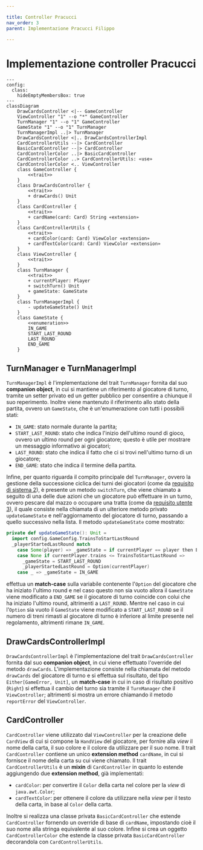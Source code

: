 ```yaml
---

title: Controller Pracucci
nav_order: 3
parent: Implementazione Pracucci Filippo

---
```


# Implementazione controller Pracucci

```mermaid
---
config:
  class:
    hideEmptyMembersBox: true
---
classDiagram
    DrawCardsController <|-- GameController
    ViewController "1" --o "*" GameController
    TurnManager "1" --o "1" GameController
    GameState "1" --o "1" TurnManager
    TurnManagerImpl ..|> TurnManager
    DrawCardsController <|.. DrawCardsControllerImpl
    CardControllerUtils --|> CardController
    BasicCardController --|> CardController
    CardControllerColor ..|> BasicCardController
    CardControllerColor ..> CardControllerUtils: «use»
    CardControllerColor <.. ViewController
    class GameController {
        <<trait>>
    }
    class DrawCardsController {
        <<trait>>
        + drawCards() Unit
    }
    class CardController {
        <<trait>>
        + cardName(card: Card) String «extension»
    }
    class CardControllerUtils {
        <<trait>>
        + cardColor(card: Card) ViewColor «extension»
        + cardTextColor(card: Card) ViewColor «extension»
    }
    class ViewController {
        <<trait>>
    }
    class TurnManager {
        <<trait>>
        + currentPlayer: Player
        + switchTurn() Unit
        + gameState: GameState
    }
    class TurnManagerImpl {
        - updateGameState() Unit
    }
    class GameState {
        <<enumeration>>
        IN_GAME
        START_LAST_ROUND
        LAST_ROUND
        END_GAME
    }
```

## TurnManager e TurnManagerImpl

`TurnManagerImpl` è l'implementazione del trait `TurnManager` fornita dal suo **companion object**, in cui si mantiene
un riferimento al giocatore di turno, tramite un setter privato ed un getter pubblico per consentire a chiunque il suo
reperimento. Inoltre viene mantenuto il riferimento allo stato della partita, ovvero un `GameState`, che è
un'enumerazione con tutti i possibili stati:
- `IN_GAME`: stato normale durante la partita;
- `START_LAST_ROUND`: stato che indica l'inizio dell'ultimo round di gioco, ovvero un ultimo round per ogni giocatore;
questo è utile per mostrare un messaggio informativo ai giocatori;
- `LAST_ROUND`: stato che indica il fatto che ci si trovi nell'ultimo turno di un giocatore;
- `END_GAME`: stato che indica il termine della partita.

Infine, per quanto riguarda il compito principale del `TurnManager`, ovvero la gestione della successione ciclica dei
turni dei giocatori (come da [requisito di sistema 2](../../requirement_specification.md#requisiti-di-sistema)), è
presente un metodo `switchTurn`, che viene chiamato a seguito di una delle due azioni che un giocatore può effettuare in
un turno, ovvero pescare dal mazzo o occupare una tratta (come da
[requisito utente 3](../../requirement_specification.md#requisiti-utente)), il quale consiste nella chiamata di un
ulteriore metodo privato `updateGameState` e nell'aggiornamento del giocatore di turno, passando a quello successivo
nella lista. Il metodo `updateGameState` come mostrato:
```scala
private def updateGameState(): Unit =
  import config.GameConfig.TrainsToStartLastRound
  _playerStartedLastRound match
    case Some(player) => _gameState = if currentPlayer == player then END_GAME else LAST_ROUND
    case None if currentPlayer.trains <= TrainsToStartLastRound =>
      _gameState = START_LAST_ROUND
      _playerStartedLastRound = Option(currentPlayer)
    case _ => _gameState = IN_GAME
```
effettua un **match-case** sulla variabile contenente l'`Option` del giocatore che ha iniziato l'ultimo round e nel caso
questo non sia vuoto allora il `GameState` viene modificato a `END_GAME` se il giocatore di turno coincide con colui
che ha iniziato l'ultimo round, altrimenti a `LAST_ROUND`. Mentre nel caso in cui l'`Option` sia vuoto il `GameState`
viene modificato a `START_LAST_ROUND` se il numero di treni rimasti al giocatore di turno è inferiore al limite
presente nel regolamento, altrimenti rimane `IN_GAME`.

## DrawCardsControllerImpl

`DrawCardsControllerImpl` è l'implementazione del trait `DrawCardsController` fornita dal suo **companion object**, in
cui viene effettuato l'override del metodo `drawCards`. L'implementazione consiste nella chiamata del metodo `drawCards`
del giocatore di turno e si effettua sul risultato, del tipo `Either[GameError, Unit]`, un **match-case** in cui in caso
di risultato positivo (`Right`) si effettua il cambio del turno sia tramite il `TurnManager` che il `ViewController`;
altrimenti si mostra un errore chiamando il metodo `reportError` del `ViewController`.

## CardController

`CardController` viene utilizzato dal `ViewController` per la creazione delle `CardView` di cui si compone la `HandView`
del giocatore, per fornire alla _view_ il nome della carta, il suo colore e il colore da utilizzare per il suo nome.
Il trait `CardController` contiene un unico **extension method** `cardName`, in cui si fornisce il nome della carta su
cui viene chiamato. Il trait `CardControllerUtils` è un **mixin** di `CardController` in quanto lo estende aggiungendo
due **extension method**, già implementati:
- `cardColor`: per convertire il `Color` della carta nel colore per la _view_ di `java.awt.Color`;
- `cardTextColor`: per ottenere il colore da utilizzare nella _view_ per il testo della carta, in base al `Color` della
carta.

Inoltre si realizza una classe privata `BasicCardController` che estende `CardController` fornendo un override di base
di `cardName`, impostando cioè il suo nome alla stringa equivalente al suo colore.
Infine si crea un oggetto `CardControllerColor` che estende la classe privata `BasicCardController` decorandola con
`CardControllerUtils`.
